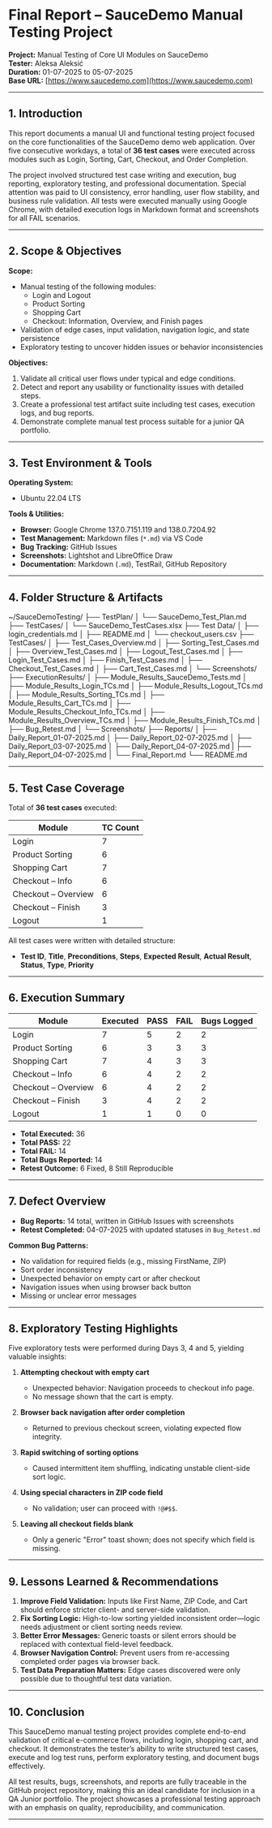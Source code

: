 # Final Report – SauceDemo Manual Testing Project

**Project:** Manual Testing of Core UI Modules on SauceDemo  
**Tester:** Aleksa Aleksić  
**Duration:** 01-07-2025 to 05-07-2025  
**Base URL:** [https://www.saucedemo.com](https://www.saucedemo.com)

---

## 1. Introduction

This report documents a manual UI and functional testing project focused on the core functionalities of the SauceDemo demo web application. Over five consecutive workdays, a total of **36 test cases** were executed across modules such as Login, Sorting, Cart, Checkout, and Order Completion.

The project involved structured test case writing and execution, bug reporting, exploratory testing, and professional documentation. Special attention was paid to UI consistency, error handling, user flow stability, and business rule validation. All tests were executed manually using Google Chrome, with detailed execution logs in Markdown format and screenshots for all FAIL scenarios.

---

## 2. Scope & Objectives

**Scope:**

- Manual testing of the following modules:
  - Login and Logout
  - Product Sorting
  - Shopping Cart
  - Checkout: Information, Overview, and Finish pages
- Validation of edge cases, input validation, navigation logic, and state persistence
- Exploratory testing to uncover hidden issues or behavior inconsistencies

**Objectives:**

1. Validate all critical user flows under typical and edge conditions.
2. Detect and report any usability or functionality issues with detailed steps.
3. Create a professional test artifact suite including test cases, execution logs, and bug reports.
4. Demonstrate complete manual test process suitable for a junior QA portfolio.

---

## 3. Test Environment & Tools

**Operating System:**

- Ubuntu 22.04 LTS

**Tools & Utilities:**

- **Browser:** Google Chrome 137.0.7151.119 and 138.0.7204.92 
- **Test Management:** Markdown files (`*.md`) via VS Code
- **Bug Tracking:** GitHub Issues
- **Screenshots:** Lightshot and LibreOffice Draw
- **Documentation:** Markdown (`.md`), TestRail, GitHub Repository

---

## 4. Folder Structure & Artifacts


~/SauceDemoTesting/
├── TestPlan/
│ └── SauceDemo_Test_Plan.md
├── TestCases/
│ └── SauceDemo_TestCases.xlsx
├── Test Data/
│ ├── login_credentials.md
│ ├── README.md
│ └── checkout_users.csv
├── TestCases/
│ ├── Test_Cases_Overview.md
│ ├── Sorting_Test_Cases.md
│ ├── Overview_Test_Cases.md
│ ├── Logout_Test_Cases.md
│ ├── Login_Test_Cases.md
│ ├── Finish_Test_Cases.md
│ ├── Checkout_Test_Cases.md
│ ├── Cart_Test_Cases.md
│ └── Screenshots/
├── ExecutionResults/
│ ├── Module_Results_SauceDemo_Tests.md
│ ├── Module_Results_Login_TCs.md
│ ├── Module_Results_Logout_TCs.md
│ ├── Module_Results_Sorting_TCs.md
│ ├── Module_Results_Cart_TCs.md
│ ├── Module_Results_Checkout_Info_TCs.md
│ ├── Module_Results_Overview_TCs.md
│ ├── Module_Results_Finish_TCs.md
│ ├── Bug_Retest.md
│ └── Screenshots/
├── Reports/
│ ├── Daily_Report_01-07-2025.md
│ ├── Daily_Report_02-07-2025.md
│ ├── Daily_Report_03-07-2025.md
│ ├── Daily_Report_04-07-2025.md
| ├── Daily_Report_04-07-2025.md
│ └── Final_Report.md
└── README.md

---

## 5. Test Case Coverage

Total of **36 test cases** executed:

| Module                | TC Count |
|-----------------------|----------|
| Login                 | 7        |
| Product Sorting       | 6        |
| Shopping Cart         | 7        |
| Checkout – Info       | 6        |
| Checkout – Overview   | 6        |
| Checkout – Finish     | 3        |
| Logout                | 1        |

All test cases were written with detailed structure:
- **Test ID**, **Title**, **Preconditions**, **Steps**, **Expected Result**, **Actual Result**, **Status**, **Type**, **Priority**

---

## 6. Execution Summary

| Module                | Executed | PASS | FAIL | Bugs Logged |
|-----------------------|----------|------|------|-------------|
| Login                 | 7        | 5    | 2    | 2           |
| Product Sorting       | 6        | 3    | 3    | 3           |
| Shopping Cart         | 7        | 4    | 3    | 3           |
| Checkout – Info       | 6        | 4    | 2    | 2           |
| Checkout – Overview   | 6        | 4    | 2    | 2           |
| Checkout – Finish     | 3        | 4    | 2    | 2           |
| Logout                | 1        | 1    | 0    | 0           |

- **Total Executed:** 36  
- **Total PASS:** 22  
- **Total FAIL:** 14  
- **Total Bugs Reported:** 14  
- **Retest Outcome:** 6 Fixed, 8 Still Reproducible

---

## 7. Defect Overview

- **Bug Reports:** 14 total, written in GitHub Issues with screenshots
- **Retest Completed:** 04-07-2025 with updated statuses in `Bug_Retest.md`

**Common Bug Patterns:**

- No validation for required fields (e.g., missing FirstName, ZIP)
- Sort order inconsistency
- Unexpected behavior on empty cart or after checkout
- Navigation issues when using browser back button
- Missing or unclear error messages

---

## 8. Exploratory Testing Highlights

Five exploratory tests were performed during Days 3, 4 and 5, yielding valuable insights:

1. **Attempting checkout with empty cart**  
   - Unexpected behavior: Navigation proceeds to checkout info page.  
   - No message shown that the cart is empty.

2. **Browser back navigation after order completion**  
   - Returned to previous checkout screen, violating expected flow integrity.

3. **Rapid switching of sorting options**  
   - Caused intermittent item shuffling, indicating unstable client-side sort logic.

4. **Using special characters in ZIP code field**  
   - No validation; user can proceed with `!@#$$`.

5. **Leaving all checkout fields blank**  
   - Only a generic "Error" toast shown; does not specify which field is missing.

---

## 9. Lessons Learned & Recommendations

1. **Improve Field Validation:** Inputs like First Name, ZIP Code, and Cart should enforce stricter client- and server-side validation.
2. **Fix Sorting Logic:** High-to-low sorting yielded inconsistent order—logic needs adjustment or client sorting needs review.
3. **Better Error Messages:** Generic toasts or silent errors should be replaced with contextual field-level feedback.
4. **Browser Navigation Control:** Prevent users from re-accessing completed order pages via browser back.
5. **Test Data Preparation Matters:** Edge cases discovered were only possible due to thoughtful test data variation.

---

## 10. Conclusion

This SauceDemo manual testing project provides complete end-to-end validation of critical e-commerce flows, including login, shopping cart, and checkout. It demonstrates the tester’s ability to write structured test cases, execute and log test runs, perform exploratory testing, and document bugs effectively.

All test results, bugs, screenshots, and reports are fully traceable in the GitHub project repository, making this an ideal candidate for inclusion in a QA Junior portfolio. The project showcases a professional testing approach with an emphasis on quality, reproducibility, and communication.

---
